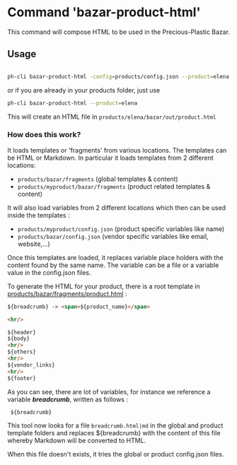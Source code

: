# Command 'bazar-product-html'

This command will compose HTML to be used in the Precious-Plastic Bazar.


## Usage
```sh

ph-cli bazar-product-html -config=products/config.json --product=elena

```
or if you are already in your products folder, just use

```sh
ph-cli bazar-product-html --product=elena
```



This will create an HTML file in ```products/elena/bazar/out/product.html```

### How does this work?

It loads templates or 'fragments' from various locations.
The templates can be HTML or Markdown. In particular it loads
templates from 2 different locations:

- ```products/bazar/fragments``` (global templates & content)
- ```products/myproduct/bazar/fragments``` (product related templates & content)

It will also load variables from 2 different locations which then can be used inside the templates :

- ```products/myproduct/config.json``` (product specific variables like name)
- ```products/bazar/config.json``` (vendor specific variables like email, website,...)


Once this templates are loaded, it replaces variable place holders with the content found by the same name. The variable can be a file or a variable value in the config.json files.

To generate the HTML for your product, there is a root template in [products/bazar/fragments/product.html]() :

```html
${breadcrumb} -> <span>${product_name}</span>

<hr/>

${header}
${body}
<hr/>
${others}
<hr/>
${vendor_links}
<hr/>
${footer}
```

As you can see, there are lot of variables, for instance we 
reference a variable ***breadcrumb***, written as follows :

```html
 ${breadcrumb}
```

This tool now looks for a file ```breadcrumb.html|md``` in the global and product template folders and replaces ${breadcrumb} with the content of this file whereby Markdown will be converted to HTML.

When this file doesn't exists, it tries the global or product config.json files.
